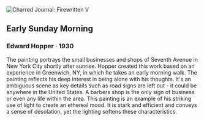<div class="artwork-of-the-day">
  <div class="container">
    <div class="img-wrapper">
      <img
        src="https://uploads5.wikiart.org/images/edward-hopper/early-sunday-morning.jpg!Large.jpg"
        alt="Charred Journal: Firewritten V" />
    </div>
    <div class="artwork-detail">
      <div class="artwork-origin"> 
        <h2 class="artwork-name">Early Sunday Morning</h2>
        <h3 class="artist">
          Edward Hopper
                    ·  1930
        </h3>
      </div>
      <p class="description">
        <span class="artwork-description-text ng-binding" ng-bind-html="viewModel.ArtworkOfTheDay.Description | unsafe">The painting  portrays the small businesses and shops of Seventh Avenue in New York City shortly after sunrise. Hopper created this work based on an experience in Greenwich, NY, in which he takes an early morning walk. The painting reflects his deep interest in being alone with his thoughts. It's an ambiguous scene as key details such as road signs are left out - it could be anywhere in the United States. A barbers shop is the only sign of business or even any life within the area. This painting is an example of his striking use of light to create an ethereal mood. It is stark and efficient and conveys a sense of desolation, yet the lighting softens these characteristics.</span>
                        <div class="text-shadow-container" ng-show="showShadow" style=""></div>
      </p>
    </div>
  </div>

</div>
